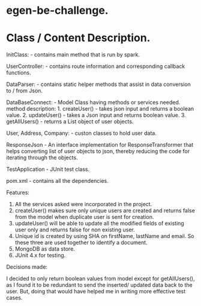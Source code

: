 # egen-be-challenge.

# Class / Content Description.

InitClass: - contains main method that is run by spark.

UserController: - contains route information and corresponding callback functions.

DataParser: - contains static helper methods that assist in  data conversion to / from Json.

DataBaseConnect: -  Model Class having methods or services needed.
    method description:
    1. createUser() - takes json input and returns a boolean value.
    2. updateUser() - takes a Json input and returns boolean value.
    3. getAllUsers() - returns a List object of user objects.

User, Address, Company: - custon classes to hold user data.

ResponseJson - An interface implementation for ResponseTransformer that helps converting list of user objects to json, thereby reducing the code for iterating through the objects.

TestApplication - JUnit test class.

pom.xml - contains all the dependencies.

Features:

1. All the services asked were incorporated in the project.
2. createUser() makes sure only unique users are created and returns false from the model when duplicate user is sent for creation.
3. updateUser() will be able to update all the modified fields of existing user only and returns false for non existing user.
3. Unique id is created by using SHA on firstName, lastName and email. So these three are used together to identify a document.
4. MongoDB as data store.
5. JUnit 4.x for testing.

Decisions made:

I decided to only return boolean values from model except for getAllUsers(), as I found it to be redundant to send the inserted/ updated data back to the user.
But, doing that would have helped me in writing more effective test cases.


 